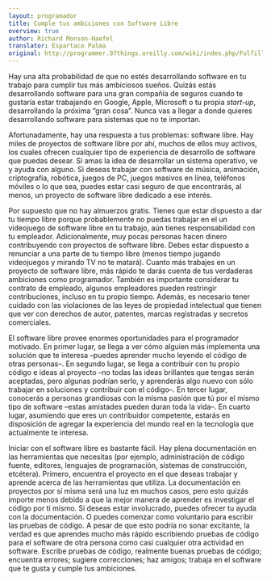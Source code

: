 ```yaml
---
layout: programador
title: Cumple tus ambiciones con Software Libre
overview: true
author: Richard Monson-Haefel
translator: Espartaco Palma
original: http://programmer.97things.oreilly.com/wiki/index.php/Fulfill_Your_Ambitions_with_Open_Source
---
```


Hay una alta probabilidad de que no estés desarrollando software en tu
trabajo para cumplir tus más ambiciosos sueños. Quizás estás
desarrollando software para una gran compañía de seguros cuando te
gustaría estar trabajando en Google, Apple, Microsoft o tu propia
_start-up_, desarrollando la próxima “gran cosa”. Nunca vas a llegar a
donde quieres desarrollando software para sistemas que no te importan.

Afortunadamente, hay una respuesta a tus problemas: software libre. Hay
miles de proyectos de software libre por ahí, muchos de ellos muy
activos, los cuales ofrecen cualquier tipo de experiencia de desarrollo
de software que puedas desear. Si amas la idea de desarrollar un sistema
operativo, ve y ayuda con alguno. Si deseas trabajar con software de
música, animación, criptografía, robótica, juegos de PC, juegos masivos
en línea, teléfonos móviles o lo que sea, puedes estar casi seguro de
que encontrarás, al menos, un proyecto de software libre dedicado a ese
interés.

Por supuesto que no hay almuerzos gratis. Tienes que estar dispuesto a
dar tu tiempo libre porque probablemente no puedas trabajar en el un
videojuego de software libre en tu trabajo, aún tienes responsabilidad
con tu empleador. Adicionalmente, muy pocas personas hacen dinero
contribuyendo con proyectos de software libre. Debes estar dispuesto a
renunciar a una parte de tu tiempo libre (menos tiempo jugando
videojuegos y mirando TV no te matará). Cuanto más trabajes en un
proyecto de software libre, más rápido te darás cuenta de tus verdaderas
ambiciones como programador. También es importante considerar tu
contrato de empleado, algunos empleadores pueden restringir
contribuciones, incluso en tu propio tiempo. Además, es necesario tener
cuidado con las violaciones de las leyes de propiedad intelectual que
tienen que ver con derechos de autor, patentes, marcas registradas y
secretos comerciales.

El software libre provee enormes oportunidades para el programador
motivado. En primer lugar, se llega a ver cómo alguien más implementa
una solución que te interesa –puedes aprender mucho leyendo el código de
otras personas–. En segundo lugar, se llega a contribuir con tu propio
código e ideas al proyecto –no todas las ideas brillantes que tengas
serán aceptadas, pero algunas podrían serlo­, y aprenderás algo nuevo
con sólo trabajar en soluciones y contribuir con el código–. En tercer
lugar, conocerás a personas grandiosas con la misma pasión que tú por el
mismo tipo de software –estas amistades pueden duran toda la vida–. En
cuarto lugar, asumiendo que eres un contribuidor competente, estarás en
disposición de agregar la experiencia del mundo real en la tecnología
que actualmente te interesa.

Iniciar con el software libre es bastante fácil. Hay plena documentación
en las herramientas que necesitas (por ejemplo, administración de código
fuente, editores, lenguajes de programación, sistemas de construcción,
etcétera). Primero, encuentra el proyecto en el que deseas trabajar y
aprende acerca de las herramientas que utiliza. La documentación en
proyectos por sí misma será una luz en muchos casos, pero esto quizás
importe menos debido a que la mejor manera de aprender es investigar el
código por ti mismo. Si deseas estar involucrado, puedes ofrecer tu
ayuda con la documentación. O puedes comenzar como voluntario para
escribir las pruebas de código. A pesar de que esto podría no sonar
excitante, la verdad es que aprendes mucho más rápido escribiendo
pruebas de código para el software de otra persona como casi cualquier
otra actividad en software. Escribe pruebas de código, realmente buenas
pruebas de código; encuentra errores; sugiere correcciones; haz amigos;
trabaja en el software que te gusta y cumple tus ambiciones.


